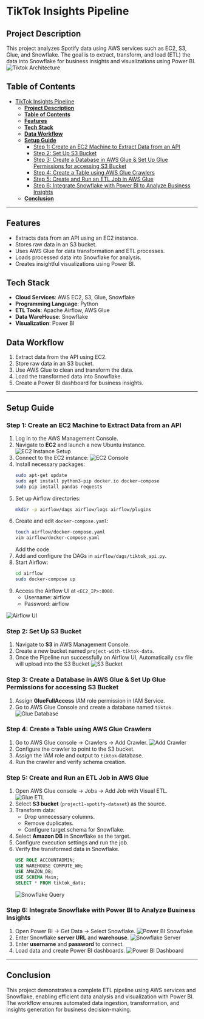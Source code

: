 # TikTok Insights Pipeline

## **Project Description**
This project analyzes Spotify data using AWS services such as EC2, S3, Glue, and Snowflake. The goal is to extract, transform, and load (ETL) the data into Snowflake for business insights and visualizations using Power BI.
![Tiktok Architecture](images/tiktok.svg)

## **Table of Contents**
- [TikTok Insights Pipeline](#tiktok-insights-pipeline)
  - [**Project Description**](#project-description)
  - [**Table of Contents**](#table-of-contents)
  - [**Features**](#features)
  - [**Tech Stack**](#tech-stack)
  - [**Data Workflow**](#data-workflow)
  - [**Setup Guide**](#setup-guide)
    - [Step 1: Create an EC2 Machine to Extract Data from an API](#step-1-create-an-ec2-machine-to-extract-data-from-an-api)
    - [Step 2: Set Up S3 Bucket](#step-2-set-up-s3-bucket)
    - [Step 3: Create a Database in AWS Glue \& Set Up Glue Permissions for accessing S3 Bucket](#step-3-create-a-database-in-aws-glue--set-up-glue-permissions-for-accessing-s3-bucket)
    - [Step 4: Create a Table using AWS Glue Crawlers](#step-4-create-a-table-using-aws-glue-crawlers)
    - [Step 5: Create and Run an ETL Job in AWS Glue](#step-5-create-and-run-an-etl-job-in-aws-glue)
    - [Step 6: Integrate Snowflake with Power BI to Analyze Business Insights](#step-6-integrate-snowflake-with-power-bi-to-analyze-business-insights)
  - [**Conclusion**](#conclusion)

---
## **Features**
- Extracts data from an API using an EC2 instance.
- Stores raw data in an S3 bucket.
- Uses AWS Glue for data transformation and ETL processes.
- Loads processed data into Snowflake for analysis.
- Creates insightful visualizations using Power BI.

## **Tech Stack**
- **Cloud Services**: AWS EC2, S3, Glue, Snowflake
- **Programming Language**: Python
- **ETL Tools**: Apache Airflow, AWS Glue
- **Data WareHouse**: Snowflake
- **Visualization**: Power BI

## **Data Workflow**
1. Extract data from the API using EC2.
2. Store raw data in an S3 bucket.
3. Use AWS Glue to clean and transform the data.
4. Load the transformed data into Snowflake.
5. Create a Power BI dashboard for business insights.

---
## **Setup Guide**

### Step 1: Create an EC2 Machine to Extract Data from an API
1. Log in to the AWS Management Console.
2. Navigate to **EC2** and launch a new Ubuntu instance.
   ![EC2 Instance Setup](images/aws_ec2_ubuntu_setup.png)
3. Connect to the EC2 instance:
   ![EC2 Console](images/ec2_console.png)
4. Install necessary packages:
   ```bash
   sudo apt-get update
   sudo apt install python3-pip docker.io docker-compose
   sudo pip install pandas requests
   ```
5. Set up Airflow directories:
   ```bash
   mkdir -p airflow/dags airflow/logs airflow/plugins
   ```
6. Create and edit `docker-compose.yaml`:
   ```bash
   touch airflow/docker-compose.yaml
   vim airflow/docker-compose.yaml
   ```
   Add the code 
7. Add and configure the DAGs in `airflow/dags/tiktok_api.py`.
8. Start Airflow:
   ```bash
   cd airflow
   sudo docker-compose up
   ```
9. Access the Airflow UI at `<EC2_IP>:8080`.
   - Username: airflow
   - Password: airflow
   
![Airflow UI](images/tiktok_data_pipeline_on_s3.png)

### Step 2: Set Up S3 Bucket
1. Navigate to **S3** in AWS Management Console.
2. Create a new bucket named `project-with-tiktok-data`.
3. Once the Pipeline run successfully on Airflow UI, Automatically csv file will upload into the S3 Bucket
   ![S3 Bucket](images/create_s3_bucket.png)

### Step 3: Create a Database in AWS Glue & Set Up Glue Permissions for accessing S3 Bucket
1. Assign **GlueFullAccess** IAM role permission in IAM Service.
2. Go to AWS Glue Console  and create a database named `tiktok`.
   ![Glue Database](images/create_database_in_datacatalog_at_glue_console.png)

### Step 4: Create a Table using AWS Glue Crawlers
1. Go to AWS Glue console → Crawlers → Add Crawler.
   ![Add Crawler](images/create_crawlers_In_data_catalog.png)
2. Configure the crawler to point to the S3 bucket.
3. Assign the IAM role and output to `tiktok` database.
4. Run the crawler and verify schema creation.

### Step 5: Create and Run an ETL Job in AWS Glue
1. Open AWS Glue console → Jobs → Add Job with Visual ETL.
   ![Glue ETL](images/visual_etl_job_in_glue_console.png)
2. Select **S3 bucket** (`project1-spotify-dataset`) as the source.
3. Transform data:
   - Drop unnecessary columns.
   - Remove duplicates.
   - Configure target schema for Snowflake.
4. Select **Amazon DB** in Snowflake as the target.
5. Configure execution settings and run the job.
6. Verify the transformed data in Snowflake.
   ```sql
   USE ROLE ACCOUNTADMIN;
   USE WAREHOUSE COMPUTE_WH;
   USE AMAZON_DB;
   USE SCHEMA Main;
   SELECT * FROM tiktok_data;
   ```
   ![Snowflake Query](images/Snowflake_query_execution.png)

### Step 6: Integrate Snowflake with Power BI to Analyze Business Insights
1. Open Power BI → Get Data → Select Snowflake.
   ![Power BI Snowflake](images/Get_data_snowflake.png)
2. Enter Snowflake **server URL** and **warehouse**.
   ![Snowflake Server](images/Snowflake_server_address.png)
3. Enter **username** and **password** to connect.
4. Load data and create Power BI dashboards.
   ![Power BI Dashboard](images/tiktok_dashboard_in_powerbi.png)

---
## **Conclusion**
This project demonstrates a complete ETL pipeline using AWS services and Snowflake, enabling efficient data analysis and visualization with Power BI. The workflow ensures automated data ingestion, transformation, and insights generation for business decision-making.

